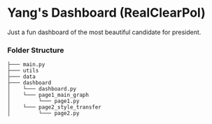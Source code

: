 
# Yang's Dashboard (RealClearPol)

Just a fun dashboard of the most beautiful candidate for president.

### Folder Structure
	├─── main.py
	├─── utils
	├─── data
	├─── dashboard
	│    └─── dashboard.py
	│    └─── page1_main_graph
	│         └─── page1.py
	│    └─── page2_style_transfer
	│         └─── page2.py